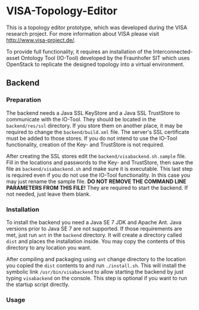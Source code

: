 # VISA-Topology-Editor
This is a topology editor prototype, which was developed during the VISA research project. For more information about VISA please visit http://www.visa-project.de/.

To provide full functionality, it requires an installation of the Interconnected-asset Ontology Tool (IO-Tool) developed by the Fraunhofer SIT which uses OpenStack to replicate the designed topology into a virtual environment.

## Backend
### Preparation
The backend needs a Java SSL KeyStore and a Java SSL TrustStore to communicate with the IO-Tool. They should be located in the `backend/res/ssl` directory. If you store them on another place, it may be required to change the `backend/build.xml` file. The server's SSL certificate must be added to those stores. If you do not intend to use the IO-Tool functionality, creation of the Key- and TrustStore is not required.

After creating the SSL stores edit the `backend/visabackend.sh.sample` file. Fill in the locations and passwords to the Key- and TrustStore, then save the file as `backend/visabackend.sh` and make sure it is executable. This last step is required even if you do not use the IO-Tool functionality. In this case you may just rename the sample file. **DO NOT REMOVE THE COMMAND LINE PARAMETERS FROM THIS FILE!** They are required to start the backend. If not needed, just leave them blank.

### Installation
To install the backend you need a Java SE 7 JDK and Apache Ant. Java versions prior to Java SE 7 are not supported. If those requirements are met, just run `ant` in the `backend` directory. It will create a directory called `dist` and places the installation inside. You may copy the contents of this directory to any location you want.

After compiling and packaging using `ant` change directory to the location you copied the `dist` contents to and run `./install.sh`. This will install the symbolic link `/usr/bin/visabackend` to allow starting the backend by just typing `visabackend` on the console. This step is optional if you want to run the startup script directly.

### Usage

